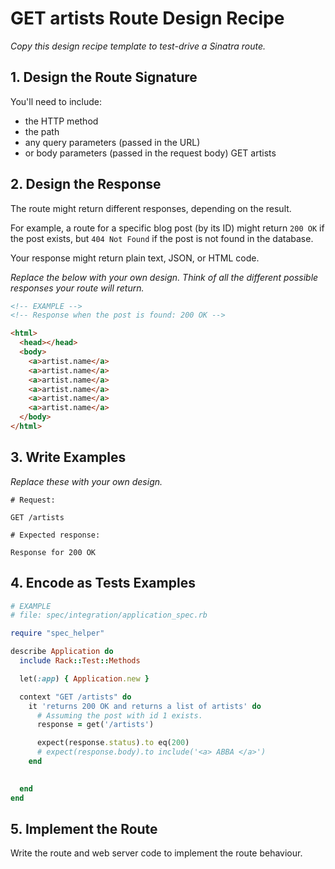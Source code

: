 # GET artists Route Design Recipe

_Copy this design recipe template to test-drive a Sinatra route._

## 1. Design the Route Signature

You'll need to include:
  * the HTTP method
  * the path
  * any query parameters (passed in the URL)
  * or body parameters (passed in the request body)
  GET 
  artists


## 2. Design the Response

The route might return different responses, depending on the result.

For example, a route for a specific blog post (by its ID) might return `200 OK` if the post exists, but `404 Not Found` if the post is not found in the database.

Your response might return plain text, JSON, or HTML code. 

_Replace the below with your own design. Think of all the different possible responses your route will return._

```html
<!-- EXAMPLE -->
<!-- Response when the post is found: 200 OK -->

<html>
  <head></head>
  <body>
    <a>artist.name</a>
    <a>artist.name</a>
    <a>artist.name</a>
    <a>artist.name</a>
    <a>artist.name</a>
    <a>artist.name</a>
  </body>
</html>
```


## 3. Write Examples

_Replace these with your own design._

```
# Request:

GET /artists

# Expected response:

Response for 200 OK
```



## 4. Encode as Tests Examples

```ruby
# EXAMPLE
# file: spec/integration/application_spec.rb

require "spec_helper"

describe Application do
  include Rack::Test::Methods

  let(:app) { Application.new }

  context "GET /artists" do
    it 'returns 200 OK and returns a list of artists' do
      # Assuming the post with id 1 exists.
      response = get('/artists')

      expect(response.status).to eq(200)
      # expect(response.body).to include('<a> ABBA </a>')
    end

   
  end
end
```

## 5. Implement the Route

Write the route and web server code to implement the route behaviour.
